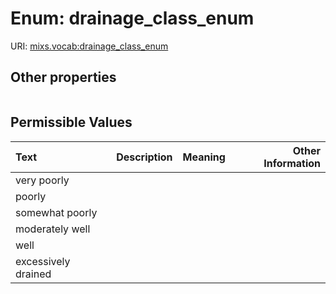 
# Enum: drainage_class_enum




URI: [mixs.vocab:drainage_class_enum](https://w3id.org/mixs/vocab/drainage_class_enum)


## Other properties

|  |  |  |
| --- | --- | --- |

## Permissible Values

| Text | Description | Meaning | Other Information |
| :--- | :---: | :---: | ---: |
| very poorly |  |  |  |
| poorly |  |  |  |
| somewhat poorly |  |  |  |
| moderately well |  |  |  |
| well |  |  |  |
| excessively drained |  |  |  |

